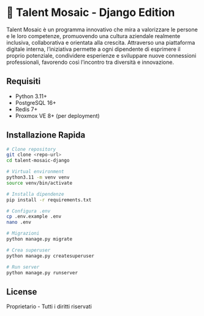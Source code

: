 # 🎯 Talent Mosaic - Django Edition

Talent Mosaic è un programma innovativo che mira a valorizzare le persone e le loro competenze, promuovendo una cultura aziendale realmente inclusiva, collaborativa e orientata alla crescita.
Attraverso una piattaforma digitale interna, l’iniziativa permette a ogni dipendente di esprimere il proprio potenziale, condividere esperienze e sviluppare nuove connessioni professionali, favorendo così l’incontro tra diversità e innovazione.

## Requisiti

- Python 3.11+
- PostgreSQL 16+
- Redis 7+
- Proxmox VE 8+ (per deployment)

## Installazione Rapida
```bash
# Clone repository
git clone <repo-url>
cd talent-mosaic-django

# Virtual environment
python3.11 -m venv venv
source venv/bin/activate

# Installa dipendenze
pip install -r requirements.txt

# Configura .env
cp .env.example .env
nano .env

# Migrazioni
python manage.py migrate

# Crea superuser
python manage.py createsuperuser

# Run server
python manage.py runserver
```

## License

Proprietario - Tutti i diritti riservati
